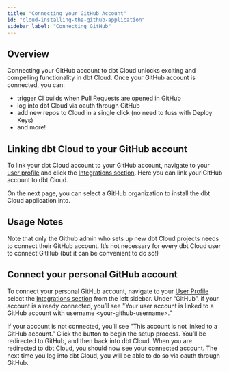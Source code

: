 ```yaml
---
title: "Connecting your GitHub Account"
id: "cloud-installing-the-github-application"
sidebar_label: "Connecting GitHub"
---
```


## Overview

Connecting your GitHub account to dbt Cloud unlocks exciting and compelling functionality in dbt Cloud. Once your GitHub account is connected, you can:
- trigger CI builds when Pull Requests are opened in GitHub
- log into dbt Cloud via oauth through GitHub
- add new repos to Cloud in a single click (no need to fuss with Deploy Keys)
- and more!

## Linking dbt Cloud to your GitHub account

To link your dbt Cloud account to your GitHub account, navigate to your [user profile](https://cloud.getdbt.com/#/profile/) and click the [Integrations section](https://cloud.getdbt.com/#/profile/integrations/). Here you can link your GitHub account to dbt Cloud.

<Lightbox src="/img/docs/dbt-cloud/cloud-configuring-dbt-cloud/profile_integrations_page.png" title="Click the green button to connect dbt Cloud to your GitHub account"/>

On the next page, you can select a GitHub organization to install the dbt Cloud application into.

<Lightbox src="/img/docs/dbt-cloud/cloud-configuring-dbt-cloud/github-app-2.png" title="Installing the dbt Cloud application into an organization."/>

## Usage Notes

Note that only the Github admin who sets up new dbt Cloud projects needs to connect their GitHub account. It’s not necessary for every dbt Cloud user to connect GitHub (but it can be convenient to do so!)

## Connect your personal GitHub account

To connect your personal GitHub account, navigate to your [User Profile](https://cloud.getdbt.com/#/profile/) select the [Integrations section](https://cloud.getdbt.com/#/profile/integrations/) from the left sidebar. Under “GitHub”, if your account is already connected, you’ll see "Your user account is linked to a GitHub account with username &lt;your-github-username&gt;."

If your account is not connected, you’ll see "This account is not linked to a GitHub account.” Click the button to begin the setup process. You’ll be redirected to GitHub, and then back into dbt Cloud. When you are redirected to dbt Cloud, you should now see your connected account. The next time you log into dbt Cloud, you will be able to do so via oauth through GitHub.
